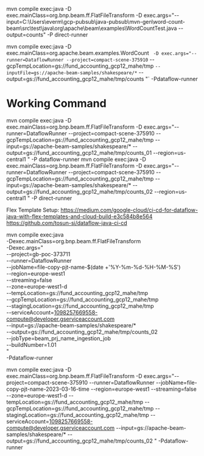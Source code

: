 mvn compile exec:java -D exec.mainClass=org.bnp.beam.ff.FlatFileTransform -D exec.args="--input=C:\Users\everm\gcp-pubsub\java-pubsub\mvn-gen\word-count-beam\src\test\java\org\apache\beam\examples\WordCountTest.java --output=counts" -P direct-runner


mvn compile exec:java -D exec.mainClass=org.apache.beam.examples.WordCount `
-D exec.args="--runner=DataflowRunner --project=compact-scene-375910`
--gcpTempLocation=gs://fund_accounting_gcp12_mahe/tmp `
--inputFile=gs://apache-beam-samples/shakespeare/* `
--output=gs://fund_accounting_gcp12_mahe/tmp/counts "`
-Pdataflow-runner


# Working Command
mvn compile exec:java -D exec.mainClass=org.bnp.beam.ff.FlatFileTransform -D exec.args="--runner=DataflowRunner --project=compact-scene-375910 --gcpTempLocation=gs://fund_accounting_gcp12_mahe/tmp --input=gs://apache-beam-samples/shakespeare/* --output=gs://fund_accounting_gcp12_mahe/tmp/counts_01 --region=us-central1 " -P dataflow-runner
mvn compile exec:java -D exec.mainClass=org.bnp.beam.ff.FlatFileTransform -D exec.args="--runner=DataflowRunner --project=compact-scene-375910 --gcpTempLocation=gs://fund_accounting_gcp12_mahe/tmp --input=gs://apache-beam-samples/shakespeare/* --output=gs://fund_accounting_gcp12_mahe/tmp/counts_02 --region=us-central1 " -P direct-runner



Flex Template Setup:
https://medium.com/google-cloud/ci-cd-for-dataflow-java-with-flex-templates-and-cloud-build-e3c584b8e564
https://github.com/tosun-si/dataflow-java-ci-cd

mvn compile exec:java \
-Dexec.mainClass=org.bnp.beam.ff.FlatFileTransform \
-Dexec.args=" \
--project=gb-poc-373711 \
--runner=DataflowRunner \
--jobName=file-copy-pjt-name-$(date +'%Y-%m-%d-%H-%M-%S') \
--region=europe-west1 \
--streaming=false \
--zone=europe-west1-d \
--tempLocation=gs://fund_accounting_gcp12_mahe/tmp \
--gcpTempLocation=gs://fund_accounting_gcp12_mahe/tmp \
--stagingLocation=gs://fund_accounting_gcp12_mahe/tmp \
--serviceAccount=1098257669558-compute@developer.gserviceaccount.com \
--input=gs://apache-beam-samples/shakespeare/* \
--output=gs://fund_accounting_gcp12_mahe/tmp/counts_02 \
--jobType=beam_prj_name_ingestion_job \
--buildNumber=1.01 \
" \
-Pdataflow-runner

mvn compile exec:java -D exec.mainClass=org.bnp.beam.ff.FlatFileTransform  -D exec.args="--project=compact-scene-375910 --runner=DataflowRunner --jobName=file-copy-pjt-name-2023-03-16-time --region=europe-west1 --streaming=false --zone=europe-west1-d --tempLocation=gs://fund_accounting_gcp12_mahe/tmp --gcpTempLocation=gs://fund_accounting_gcp12_mahe/tmp --stagingLocation=gs://fund_accounting_gcp12_mahe/tmp --serviceAccount=1098257669558-compute@developer.gserviceaccount.com --input=gs://apache-beam-samples/shakespeare/* --output=gs://fund_accounting_gcp12_mahe/tmp/counts_02 " -Pdataflow-runner